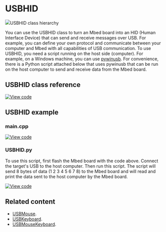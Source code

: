 # USBHID

<span class="images">![](https://os.mbed.com/docs/mbed-os/v6.15/mbed-os-api-doxy/class_u_s_b_h_i_d.png)<span>USBHID class hierarchy</span></span>

You can use the USBHID class to turn an Mbed board into an HID (Human Interface Device) that can send and receive messages over USB. For example, you can define your own protocol and communicate between your computer and Mbed with all capabilities of USB communication. To use USBHID, you need a script running on the host side (computer). For example, on a Windows machine, you can use [pywinusb](https://github.com/rene-aguirre/pywinusb). For convenience, there is a Python script attached below that uses pywinusb that can be run on the host computer to send and receive data from the Mbed board.

## USBHID class reference

[![View code](https://www.mbed.com/embed/?type=library)](https://os.mbed.com/docs/mbed-os/v6.15/mbed-os-api-doxy/class_u_s_b_h_i_d.html)

## USBHID example   

### main.cpp   

[![View code](https://www.mbed.com/embed/?url=https://github.com/ARMmbed/mbed-os-snippet-USBHID/tree/v6.15)](https://github.com/ARMmbed/mbed-os-snippet-USBHID/blob/v6.15/main.cpp)

### USBHID.py   

To use this script, first flash the Mbed board with the code above. Connect the target's USB to the host computer. Then run this script. The script will send 8 bytes of data (1 2 3 4 5 6 7 8) to the Mbed board and will read and print the data sent to the host computer by the Mbed board.   

[![View code](https://www.mbed.com/embed/?url=https://github.com/ARMmbed/mbed-os-snippet-USBHID/tree/v6.15)](https://github.com/ARMmbed/mbed-os-snippet-USBHID/blob/v6.15/USBHID.py)

## Related content

- [USBMouse](../apis/usbmouse.html).
- [USBKeyboard](../apis/usbkeyboard.html).
- [USBMouseKeyboard](../apis/usbmousekeyboard.html).
